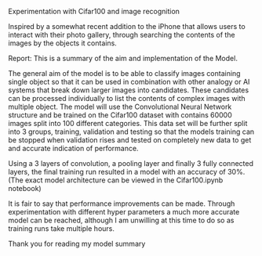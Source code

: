 Experimentation with Cifar100 and image recognition

Inspired by a somewhat recent addition to the iPhone that allows users to interact with their photo gallery, through searching the contents of the images by the objects it contains. 

Report:
This is a summary of the aim and implementation of the Model.

The general aim of the model is to be able to classify images containing single object so that it can be used in combination with other analogy or AI systems that break down larger images into candidates. These candidates can be processed individually to list the contents of complex images with multiple object.
The model will use the Convolutional Neural Network structure and be trained on the Cifar100 dataset with contains 60000 images split into 100 different categories. This data set will be further split into 3 groups, training, validation and testing so that the models training can be stopped when validation rises and tested on completely new data to get and accurate indication of performance.

 
Using a 3 layers of convolution, a pooling layer and finally 3 fully connected layers, the final training run resulted in a model with an accuracy of 30%. (The exact model architecture can be viewed in the Cifar100.ipynb notebook)

It is fair to say that performance improvements can be made. Through experimentation with different hyper parameters a much more accurate model can be reached, although I am unwilling at this time to do so as training runs take multiple hours.

Thank you for reading my model summary
